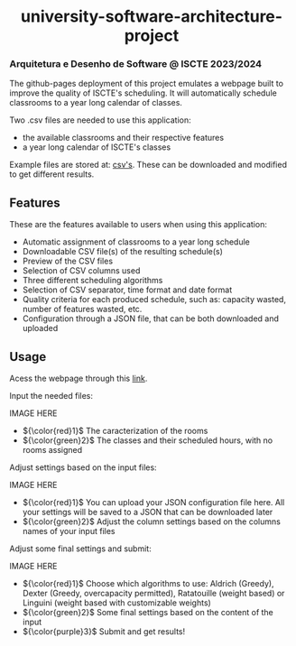 <h1 align="center">
  university-software-architecture-project
</h1>

### Arquitetura e Desenho de Software @ ISCTE 2023/2024

The github-pages deployment of this project emulates a webpage built to improve the quality of ISCTE's scheduling.
It will automatically schedule classrooms to a year long calendar of classes.

Two .csv files are needed to use this application:
- the available classrooms and their respective features
- a year long calendar of ISCTE's classes

Example files are stored at: [csv's](https://github.com/moonzn/university-software-architecture-project/tree/master/csv's). These can be downloaded and modified to get different results.

## Features

These are the features available to users when using this application:

- Automatic assignment of classrooms to a year long schedule
- Downloadable CSV file(s) of the resulting schedule(s)
- Preview of the CSV files
- Selection of CSV columns used
- Three different scheduling algorithms
- Selection of CSV separator, time format and date format
- Quality criteria for each produced schedule, such as: capacity wasted, number of features wasted, etc.
- Configuration through a JSON file, that can be both downloaded and uploaded

## Usage

Acess the webpage through this [link](https://moonzn.github.io/university-software-architecture-project/).

Input the needed files:

IMAGE HERE

- ${\color{red}1}$ The caracterization of the rooms
- ${\color{green}2}$ The classes and their scheduled hours, with no rooms assigned
  
Adjust settings based on the input files:

IMAGE HERE

- ${\color{red}1}$ You can upload your JSON configuration file here. All your settings will be saved to a JSON that can be downloaded later
- ${\color{green}2}$ Adjust the column settings based on the columns names of your input files

Adjust some final settings and submit:

IMAGE HERE

- ${\color{red}1}$ Choose which algorithms to use: Aldrich (Greedy), Dexter (Greedy, overcapacity permitted), Ratatouille (weight based) or Linguini (weight based with customizable weights)
- ${\color{green}2}$ Some final settings based on the content of the input
- ${\color{purple}3}$ Submit and get results!
